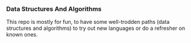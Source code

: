 ### Data Structures And Algorithms

This repo is mostly for fun, to have some well-trodden paths (data structures and algorithms) to try out new languages or do a refresher on known ones.

